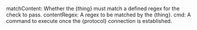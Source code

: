matchContent: Whether the {thing} must match a defined regex for the check to pass.
contentRegex: A regex to be matched by the {thing}.
cmd: A command to execute once the {protocol} connection is established.